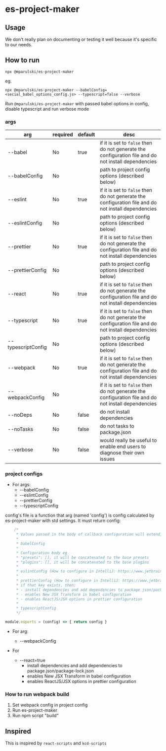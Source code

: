# es-project-maker

## Usage 
We don't really plan on documenting or testing it well because it's specific to our needs.

## How to run 
```
npx @mparulski/es-project-maker
```
eg.
```
npx @mparulski/es-project-maker --babelConfig=<secial_babel_options_config.js> --typescript=false --verbose
```

Run `@mparulski/es-project-maker` with passed babel options in config, disable typescript and run verbose mode

### args
| arg                | required | default | desc |
|--------------------|----------|---------| -----|
| --babel            | No       | true  | if it is set to `false` then do not generate the configuration file and do not install dependencies |
| --babelConfig      | No       |       | path to project config options (described below) |
| --eslint           | No       | true  | if it is set to `false` then do not generate the configuration file and do not install dependencies |
| --eslintConfig     | No       |       | path to project config options (described below) |
| --prettier         | No       | true  | if it is set to `false` then do not generate the configuration file and do not install dependencies |
| --prettierConfig   | No       |       | path to project config options (described below) |
| --react            | No       | true  | if it is set to `false` then do not generate the configuration file and do not install dependencies |
| --typescript       | No       | true  | if it is set to `false` then do not generate the configuration file and do not install dependencies |
| --typescriptConfig | No       |       | path to project config options (described below) |
| --webpack          | No       | true  | if it is set to `false` then do not generate the configuration file and do not install dependencies |
| --webpackConfig    | No       |       | if it is set to `false` then do not generate the configuration file and do not install dependencies |
| --noDeps           | No       | false | do not install dependencies |
| --noTasks          | No       | false | do not tasks to package.json |
| --verbose          | No       | false | would really be useful to enable end users to diagnose their own issues |

### project configs

- For args: 
  - --babelConfig
  - --eslintConfig
  - --prettierConfig
  - --typescriptConfig

config's file is a function that arg (named 'config') is config calculated by es-project-maker with std settings. It must return config:

```js
    /*
     * Values passed in the body of callback configuration will extend, delete or overwrite default values
     * 
     * babelConfig
     *
     * Configuration body eg.
     * "presets": [], it will be concatenated to the base presets
     * "plugins": [], it will be concatenated to the base plugins
     * 
     * eslintConfig (How to configure in IntelliJ: https://www.jetbrains.com/help/idea/eslint.html)
     * 
     * prettierConfig (How to configure in IntelliJ: https://www.jetbrains.com/help/idea/prettier.html#ws_prettier_install)
     * if that key exists, then:  
     * - install dependencies and add dependencies to package.json/package-lock.json
     * - enables New JSX Transform in babel configuration
     * - enables ReactJS/JSX options in prettier configuration
     *
     * typescriptConfig
     */

module.exports = (config) => { return config }
```

- For arg:

  - --webpackConfig

- For 
  - --react=true
    - install dependencies and add dependencies to package.json/package-lock.json
    - enables New JSX Transform in babel configuration
    - enables ReactJS/JSX options in prettier configuration

### How to run webpack build

1. Set webpack config in project config
2. Run es-project-maker
3. Run npm script "build" 

## Inspired 
This is inspired by `react-scripts` and `kcd-scripts`